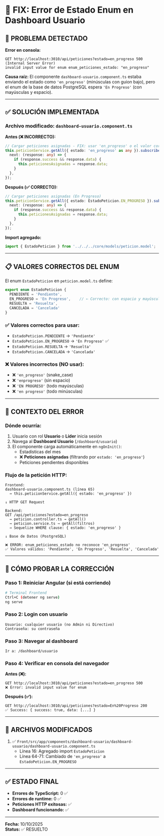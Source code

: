# 🔧 FIX: Error de Estado Enum en Dashboard Usuario

## 🐛 PROBLEMA DETECTADO

**Error en consola:**
```
GET http://localhost:3010/api/peticiones?estado=en_progreso 500 (Internal Server Error)
invalid input value for enum enum_peticiones_estado: "en_progreso"
```

**Causa raíz:**
El componente `dashboard-usuario.component.ts` estaba enviando el estado como `'en_progreso'` (minúsculas con guion bajo), pero el enum de la base de datos PostgreSQL espera `'En Progreso'` (con mayúsculas y espacio).

---

## ✅ SOLUCIÓN IMPLEMENTADA

### Archivo modificado: `dashboard-usuario.component.ts`

**Antes (❌ INCORRECTO):**
```typescript
// Cargar peticiones asignadas - FIX: usar 'en_progreso' o el valor correcto del enum
this.peticionService.getAll({ estado: 'en_progreso' as any }).subscribe({
  next: (response: any) => {
    if (response.success && response.data) {
      this.peticionesAsignadas = response.data;
    }
  },
});
```

**Después (✅ CORRECTO):**
```typescript
// Cargar peticiones asignadas (En Progreso)
this.peticionService.getAll({ estado: EstadoPeticion.EN_PROGRESO }).subscribe({
  next: (response: any) => {
    if (response.success && response.data) {
      this.peticionesAsignadas = response.data;
    }
  },
});
```

**Import agregado:**
```typescript
import { EstadoPeticion } from '../../../core/models/peticion.model';
```

---

## 📋 VALORES CORRECTOS DEL ENUM

El enum `EstadoPeticion` en `peticion.model.ts` define:

```typescript
export enum EstadoPeticion {
  PENDIENTE = 'Pendiente',
  EN_PROGRESO = 'En Progreso',    // ← Correcto: con espacio y mayúsculas
  RESUELTA = 'Resuelta',
  CANCELADA = 'Cancelada'
}
```

### ✅ Valores correctos para usar:
- `EstadoPeticion.PENDIENTE` → `'Pendiente'`
- `EstadoPeticion.EN_PROGRESO` → `'En Progreso'` ✅
- `EstadoPeticion.RESUELTA` → `'Resuelta'`
- `EstadoPeticion.CANCELADA` → `'Cancelada'`

### ❌ Valores incorrectos (NO usar):
- ❌ `'en_progreso'` (snake_case)
- ❌ `'enprogreso'` (sin espacio)
- ❌ `'EN PROGRESO'` (todo mayúsculas)
- ❌ `'en progreso'` (todo minúsculas)

---

## 🎯 CONTEXTO DEL ERROR

### Dónde ocurría:
1. Usuario con rol **Usuario** o **Líder** inicia sesión
2. Navega al **Dashboard Usuario** (`/dashboard/usuario`)
3. El componente carga automáticamente en `ngOnInit()`:
   - Estadísticas del mes
   - ❌ **Peticiones asignadas** (filtrando por `estado: 'en_progreso'`)
   - Peticiones pendientes disponibles

### Flujo de la petición HTTP:
```
Frontend:
dashboard-usuario.component.ts (línea 65)
  → this.peticionService.getAll({ estado: 'en_progreso' })

↓ HTTP GET Request

Backend:
GET /api/peticiones?estado=en_progreso
  → peticion.controller.ts → getAll()
  → peticion.service.ts → getAll(filtros)
  → Sequelize WHERE clause: { estado: 'en_progreso' }

↓ Base de Datos (PostgreSQL)

❌ ERROR: enum_peticiones_estado no reconoce 'en_progreso'
✅ Valores válidos: 'Pendiente', 'En Progreso', 'Resuelta', 'Cancelada'
```

---

## 🧪 CÓMO PROBAR LA CORRECCIÓN

### Paso 1: Reiniciar Angular (si está corriendo)
```bash
# Terminal Frontend
Ctrl+C (detener ng serve)
ng serve
```

### Paso 2: Login con usuario
```
Usuario: cualquier usuario (no Admin ni Directivo)
Contraseña: su contraseña
```

### Paso 3: Navegar al dashboard
```
Ir a: /dashboard/usuario
```

### Paso 4: Verificar en consola del navegador
**Antes (❌):**
```
GET http://localhost:3010/api/peticiones?estado=en_progreso 500
❌ Error: invalid input value for enum
```

**Después (✅):**
```
GET http://localhost:3010/api/peticiones?estado=En%20Progreso 200
✅ Success: { success: true, data: [...] }
```

---

## 📝 ARCHIVOS MODIFICADOS

1. ✅ `Front/src/app/components/dashboard-usuario/dashboard-usuario/dashboard-usuario.component.ts`
   - Línea 16: Agregado import `EstadoPeticion`
   - Línea 64-71: Cambiado de `'en_progreso'` a `EstadoPeticion.EN_PROGRESO`

---

## ✅ ESTADO FINAL

- **Errores de TypeScript:** 0 ✅
- **Errores de runtime:** 0 ✅
- **Peticiones HTTP exitosas:** ✅
- **Dashboard funcionando:** ✅

---

**Fecha:** 10/10/2025  
**Status:** ✅ RESUELTO
